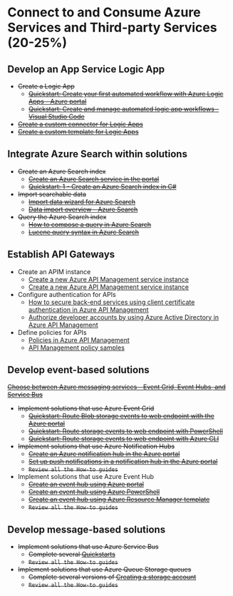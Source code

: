 # Connect to and Consume Azure Services and Third-party Services (20-25%)
## Develop an App Service Logic App 
* ~~Create a Logic App~~
    * ~~[Quickstart: Create your first automated workflow with Azure Logic Apps - Azure portal](https://docs.microsoft.com/en-us/azure/logic-apps/quickstart-create-first-logic-app-workflow)~~
    * ~~[Quickstart: Create and manage automated logic app workflows - Visual Studio Code](https://docs.microsoft.com/en-us/azure/logic-apps/quickstart-create-logic-apps-visual-studio-code)~~
* ~~[Create a custom connector for Logic Apps](https://docs.microsoft.com/en-us/azure/logic-apps/custom-connector-overview)~~
* ~~[Create a custom template for Logic Apps](https://docs.microsoft.com/en-us/azure/logic-apps/logic-apps-create-deploy-template)~~
## Integrate Azure Search within solutions 
* ~~Create an Azure Search index~~
    * ~~[Create an Azure Search service in the portal](https://docs.microsoft.com/en-us/azure/search/search-create-service-portal)~~
    * ~~[Quickstart: 1 - Create an Azure Search index in C#](https://docs.microsoft.com/en-us/azure/search/search-create-index-dotnet)~~
* ~~Import searchable data~~
    * ~~[Import data wizard for Azure Search](https://docs.microsoft.com/en-us/azure/search/search-import-data-portal)~~
    * ~~[Data import overview - Azure Search](https://docs.microsoft.com/en-us/azure/search/search-what-is-data-import)~~
* ~~Query the Azure Search index~~
    * ~~[How to compose a query in Azure Search](https://docs.microsoft.com/en-us/azure/search/search-query-overview)~~
    * ~~[Lucene query syntax in Azure Search](https://docs.microsoft.com/en-us/azure/search/query-lucene-syntax)~~
## Establish API Gateways 
* Create an APIM instance
    * [Create a new Azure API Management service instance](https://docs.microsoft.com/en-us/azure/api-management/get-started-create-service-instance)
    * [Create a new Azure API Management service instance](https://docs.microsoft.com/en-us/azure/api-management/powershell-create-service-instance)
* Configure authentication for APIs
    * [How to secure back-end services using client certificate authentication in Azure API Management](https://docs.microsoft.com/en-us/azure/api-management/api-management-howto-mutual-certificates)
    * [Authorize developer accounts by using Azure Active Directory in Azure API Management](https://docs.microsoft.com/en-us/azure/api-management/api-management-howto-aad)
* Define policies for APIs
    * [Policies in Azure API Management](https://docs.microsoft.com/en-us/azure/api-management/api-management-howto-policies)
    * [API Management policy samples](https://docs.microsoft.com/en-us/azure/api-management/policy-samples)
## Develop event-based solutions 
~~[Choose between Azure messaging services - Event Grid, Event Hubs, and Service Bus](https://docs.microsoft.com/en-us/azure/event-grid/compare-messaging-services)~~
* ~~Implement solutions that use Azure Event Grid~~
    * ~~[Quickstart: Route Blob storage events to web endpoint with the Azure portal](https://docs.microsoft.com/en-us/azure/event-grid/blob-event-quickstart-portal)~~
    * ~~[Quickstart: Route storage events to web endpoint with PowerShell](https://docs.microsoft.com/en-us/azure/storage/blobs/storage-blob-event-quickstart-powershell?toc=%2fazure%2fevent-grid%2ftoc.json)~~
    * ~~[Quickstart: Route storage events to web endpoint with Azure CLI](https://docs.microsoft.com/en-us/azure/storage/blobs/storage-blob-event-quickstart?toc=%2fazure%2fevent-grid%2ftoc.json)~~
* ~~Implement solutions that use Azure Notification Hubs~~
    * ~~[Create an Azure notification hub in the Azure portal](https://docs.microsoft.com/en-us/azure/notification-hubs/create-notification-hub-portal)~~
    * ~~[Set up push notifications in a notification hub in the Azure portal](https://docs.microsoft.com/en-us/azure/notification-hubs/configure-notification-hub-portal-pns-settings)~~
    * ~~`Review all the How-to guides`~~
* Implement solutions that use Azure Event Hub
    * ~~[Create an event hub using Azure portal](https://docs.microsoft.com/en-us/azure/event-hubs/event-hubs-quickstart-portal)~~
    * ~~[Create an event hub using Azure PowerShell](https://docs.microsoft.com/en-us/azure/event-hubs/event-hubs-quickstart-powershell)~~
    * ~~[Create an event hub using Azure Resource Manager template](https://docs.microsoft.com/en-us/azure/event-hubs/event-hubs-resource-manager-namespace-event-hub)~~
     * ~~`Review all the How-to guides`~~
## Develop message-based solutions 
* ~~Implement solutions that use Azure Service Bus~~
    * ~~Complete several [Quickstarts](https://docs.microsoft.com/en-us/azure/service-bus-messaging/)~~
    * ~~`Review all the How-to guides`~~
* ~~Implement solutions that use Azure Queue Storage queues~~
    * ~~Complete several versions of [Creating a storage account](https://docs.microsoft.com/en-us/azure/storage/common/storage-quickstart-create-account?toc=%2Fazure%2Fstorage%2Fqueues%2Ftoc.json&tabs=azure-portal)~~
     * ~~`Review all the How-to guides`~~
